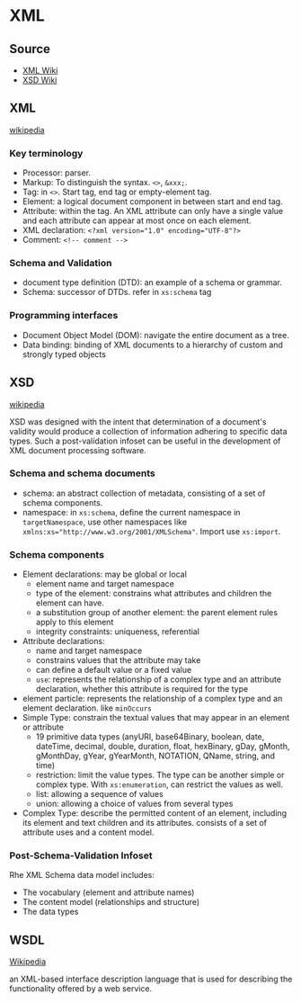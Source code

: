 # XML

## Source

- [XML Wiki](https://en.wikipedia.org/wiki/XML)
- [XSD Wiki](https://en.wikipedia.org/wiki/XML_Schema_(W3C))

## XML

[wikipedia](https://en.wikipedia.org/wiki/XML)

### Key terminology

- Processor: parser.
- Markup: To distinguish the syntax. `<>`, `&xxx;`.
- Tag: in `<>`. Start tag, end tag or empty-element tag.
- Element: a logical document component in between start and end tag.
- Attribute: within the tag. An XML attribute can only have a single value and each attribute can appear at most once on each element.
- XML declaration: `<?xml version="1.0" encoding="UTF-8"?>`
- Comment: `<!-- comment -->`

### Schema and Validation

- document type definition (DTD): an example of a schema or grammar.
- Schema: successor of DTDs. refer in `xs:schema` tag

### Programming interfaces

- Document Object Model (DOM): navigate the entire document as a tree.
- Data binding: binding of XML documents to a hierarchy of custom and strongly typed objects

## XSD

[wikipedia](https://en.wikipedia.org/wiki/XML_Schema_(W3C))

XSD was designed with the intent that determination of a document's validity would produce a collection of information adhering to specific data types. Such a post-validation infoset can be useful in the development of XML document processing software.

### Schema and schema documents

- schema: an abstract collection of metadata, consisting of a set of schema components.
- namespace: in `xs:schema`, define the current namespace in `targetNamespace`, use other namespaces like `xmlns:xs="http://www.w3.org/2001/XMLSchema"`. Import use `xs:import`.

### Schema components

- Element declarations: may be global or local
  - element name and target namespace
  - type of the element: constrains what attributes and children the element can have.
  - a substitution group of another element: the parent element rules apply to this element
  - integrity constraints: uniqueness, referential
- Attribute declarations:
  - name and target namespace
  - constrains values that the attribute may take
  - can define a default value or a fixed value
  - `use`: represents the relationship of a complex type and an attribute declaration, whether this attribute is required for the type
- element particle: represents the relationship of a complex type and an element declaration. like `minOccurs`
- Simple Type: constrain the textual values that may appear in an element or attribute
  - 19 primitive data types (anyURI, base64Binary, boolean, date, dateTime, decimal, double, duration, float, hexBinary, gDay, gMonth, gMonthDay, gYear, gYearMonth, NOTATION, QName, string, and time)
  - restriction: limit the value types. The type can be another simple or complex type. With `xs:enumeration`, can restrict the values as well.
  - list: allowing a sequence of values
  - union: allowing a choice of values from several types
- Complex Type: describe the permitted content of an element, including its element and text children and its attributes. consists of a set of attribute uses and a content model.

### Post-Schema-Validation Infoset

Rhe XML Schema data model includes:

- The vocabulary (element and attribute names)
- The content model (relationships and structure)
- The data types

## WSDL

[Wikipedia](https://en.wikipedia.org/wiki/Web_Services_Description_Language)

an XML-based interface description language that is used for describing the functionality offered by a web service.
